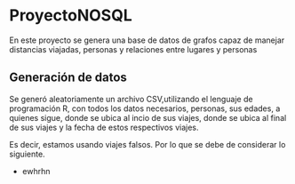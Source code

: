 # ProyectoNOSQL
En este proyecto se genera una base de datos de grafos capaz de manejar distancias viajadas, personas y relaciones entre lugares y personas

## Generación de datos
Se generó aleatoriamente un archivo CSV,utilizando el lenguaje de programación R, con todos los datos necesarios, personas, sus edades, a quienes sigue, donde se ubica al incio de sus viajes, donde se ubica al final de sus viajes y la fecha de estos respectivos viajes. 

Es decir, estamos usando viajes falsos. Por lo que se debe de considerar lo siguiente. 


* ewhrhn
